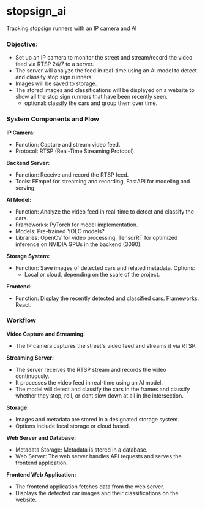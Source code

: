 # stopsign_ai
Tracking stopsign runners with an IP camera and AI

### Objective:
- Set up an IP camera to monitor the street and stream/record the video feed via RTSP 24/7 to a server.
- The server will analyze the feed in real-time using an AI model to detect and classify stop sign runners.
- Images will be saved to storage.
- The stored images and classifications will be displayed on a website to show all the stop sign runners that have been recently seen. 
    - optional: classify the cars and group them over time.

### System Components and Flow
**IP Camera:**
- Function: Capture and stream video feed.
- Protocol: RTSP (Real-Time Streaming Protocol).

**Backend Server:**
- Function: Receive and record the RTSP feed.
- Tools: FFmpef for streaming and recording, FastAPI for modeling and serving.

**AI Model:**
- Function: Analyze the video feed in real-time to detect and classify the cars.
- Frameworks: PyTorch for model implementation.
- Models: Pre-trained YOLO models?
- Libraries: OpenCV for video processing, TensorRT for optimized inference on NVIDIA GPUs in the backend (3090).

**Storage System:**
- Function: Save images of detected cars and related metadata.
Options:
    - Local or cloud, depending on the scale of the project.

**Frontend:**
- Function: Display the recently detected and classified cars.
Frameworks: React.


### Workflow
**Video Capture and Streaming:**
- The IP camera captures the street's video feed and streams it via RTSP.

**Streaming Server:**
- The server receives the RTSP stream and records the video continuously.
- It processes the video feed in real-time using an AI model.
- The model will detect and classify the cars in the frames and classify whether they stop, roll, or dont slow down at all in the intersection.

**Storage:**
- Images and metadata are stored in a designated storage system.
- Options include local storage or cloud based.

**Web Server and Database:**
- Metadata Storage: Metadata is stored in a database.
- Web Server: The web server handles API requests and serves the frontend application.

**Frontend Web Application:**
- The frontend application fetches data from the web server.
- Displays the detected car images and their classifications on the website.
